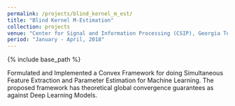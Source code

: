 ```yaml
---
permalink: /projects/blind_kernel_m_est/
title: "Blind Kernel M-Estimation"
collection: projects
venue: "Center for Signal and Information Processing (CSIP), Georgia Tech"
period: "January - April, 2018"
---
```


{% include base_path %}

Formulated and Implemented a Convex Framework for doing Simultaneous Feature Extraction and Parameter Estimation for
Machine Learning. The proposed framework has theoretical global convergence guarantees as against Deep Learning Models.


